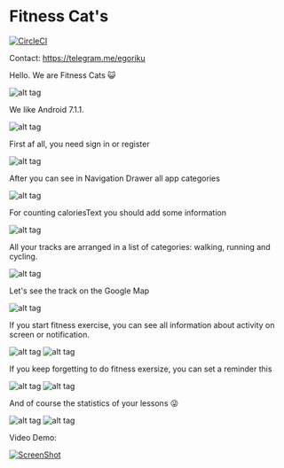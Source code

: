# Fitness Cat's
[![CircleCI](https://circleci.com/gh/egorikftp/FitnessCats/tree/master.svg?style=svg)](https://circleci.com/gh/egorikftp/FitnessCats/tree/master)

Contact: https://telegram.me/egoriku

Hello. We are Fitness Cats :smiley_cat:

![alt tag](https://lh3.googleusercontent.com/aO3p4IrOtIpaHkfOt4bNmizC6n6GmOI8eXPha_SE1V6R_ioxLUv0qReXom0ge1T4p1GjFNdsp_BxOVHHqucDX01ryodOLkgfKN_uX5eU_qsXhIWR76qr_egimgX90PXeYfwxvJ8=w400-h942-no)

We like Android 7.1.1.

![alt tag](https://lh3.googleusercontent.com/Wa5tHR-gMlgkdTL9X3GcA1wJpH36UGlHZ7yGNr8a4EwToKpZuYOH8EO6ZAB6e2Niz1P3kC5Ix3LRNeraMOybL88UKIjvp0uueCm9u_c850A2Tehth1txieudHl_2ceFLHMc_7ic=w400-h922-no)

First af all, you need sign in or register

![alt tag](https://lh3.googleusercontent.com/yVjubnVbmJADXnDAfL817yGLQTTvbsqumK_fNd_GUBM5JYgBGVmTpCbi5Jp7xGh4kWXj--_UujzMkeYHXLah-N3OVrSpnyYYTlQRNNMmMFlAUdOBFLEpipY030HOtwIBIoglWpM=w400-h922-no)

After you can see in Navigation Drawer all app categories

![alt tag](https://lh3.googleusercontent.com/wOo2W2rDOz6u74vWFKIbW5l1NkjvaLMijlGQvVCvcRKcm8hbJumYGpXM_G4P0EuJYR3O-OIgxS02ryHfV6qIU5aiS6-oVPxm-tPvRz4DI8uOaGwhvo-yLYztVYICj9DuHD93Zhg=w400-h922-no)

For counting caloriesText you should add some information

![alt tag](https://lh3.googleusercontent.com/FW7kcqoX2faq271KSIM27UB9aL4ao9LxJ1o3y40spVsjG5O9WsrmWbI7nE9o1a64zEwfqncP6aAnEJH981w4Oy5edqATB0gkE9fiCDOOwVbmZuYdtk3qDbW64nJXjo26F6nMHxU=w400-h922-no)

All your tracks are arranged in a list of categories: walking, running and cycling.

![alt tag](https://lh3.googleusercontent.com/6yDNI_m01aFhFj5K644mTkeEVFiC-Jrox0z4deS4K7PLC8Cd1s9KUEsT1j_meHb1rxEWP2AlCJH-QKp8TFjRGOUfzZOyOxaw5be7SkHavzVe_i3SdvBosOqwgotE3ZYAz8FZjhs=w400-h922-no)

Let's see the track on the Google Map

![alt tag](https://lh3.googleusercontent.com/GBDOH65PMLH--fOKGEF0i-w6xe0eDdAfHVGnAay_q0WkIyinv78BDW50bNA5D_Et65I8p3wXzAgOWw7MxG8T0RTuIjuWex7zAgxhxeNd6P1F5IK_Z1IXJDJkho1Voow7pF8Gse8=w400-h922-no)

If you start fitness exercise, you can see all information about activity on screen or notification.

![alt tag](https://lh3.googleusercontent.com/llbnDBJjEv8GiXnlB8Uw8hcahTg7R77wzJSmD9sdoY8JefnEa0aUIIe3JJo3MPJ4-2OPObj7uEhbK1_fXzMZNtWZdu2Pq4VbUF1KTYQLQJaWq9gaQCqNzJWX88TUCm2dmfqe7Lg=w400-h922-no)
![alt tag](https://lh3.googleusercontent.com/RM4MXPsqh3lm7_0FVeiChLmgMCaxMp_19ap3sh7itFqFuKDxKwor2zwQPVhy4NefzCQQ23u-qF0Vpdx-2IkwBiqWH0QL3RrlQSCE212DZM2o-g7ReXMYzF4f3NdoPW0VCJ-m0es=w400-h922-no)

If you keep forgetting to do fitness exersize, you can set a reminder this

![alt tag](https://lh3.googleusercontent.com/qbJPlJ8HapMOzLMNZXnWBP3DVFSAGHDTaMJ3_p6Mk9JASaPbIiQNr-ZXRPrlb6IdvdnK0dYQi0flRsUAyZsec6onmIxFj_fNZuhTxGn9b49nfRvnAxoiRq-XaBP30zxpPkz_8bk=w400-h922-no)
![alt tag](https://lh3.googleusercontent.com/eVguRm8NG1B8Bb4FodkQqJPqgWIG0nhdEK7IAgnF9tZtD9CSVyf2rtIZnCIqN06V3Jgu4Di3aKq79Ir9RiYAU_YV0s7530eGfhJBEgYbdWHk6Hj-Ld69oKLq61vNDLQ0vossM14=w400-h922-no)

And of course the statistics of your lessons :stuck_out_tongue_winking_eye:

![alt tag](https://lh3.googleusercontent.com/mSKimD-i_C1XMpVrkkVPZQ9krf1USViax_Tz4FMqjY8qz2_wu6UpaEYSbyfGX9sLQlkDsjeEki6LwcT7SIUKbSlM3mxaEoma7PPkBUsWJI2I_bTUHhObYr47W9cxkxGM3NI7lfY=w400-h922-no)
![alt tag](https://lh3.googleusercontent.com/vQX9LbS3NTiCc_8aHOt1Wkkrsos0UP2r3IqF0Bm-3KP6qtq5dkNLAzlipr6_aqmb4r-zKG8cIoCTZCIufme06P0uadKr2ac4lDedMI6_fMmMbwInsM4krY2BAiDn5iYE6lNy544=w400-h922-no)


Video Demo:

[![ScreenShot](https://img.youtube.com/vi/Jl3IRqGOrtg/sddefault.jpg)](https://www.youtube.com/watch?v=Jl3IRqGOrtg)
